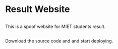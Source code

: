 # Result Website

##
This is a spoof website for MIET students result.

##
Download the source code and and start deploying.
